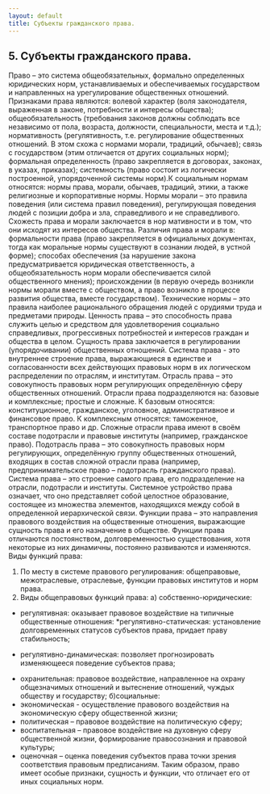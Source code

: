 ```yaml
---
layout: default
title: Субъекты гражданского права.
---
```


## 5. Субъекты гражданского права.

Право – это система общеобязательных, формально определенных юридических норм, устанавливаемых и обеспечиваемых государством и направленных на урегулирование общественных отношений. Признаками права являются: волевой характер (воля законодателя, выраженная в законе, потребности и интересы общества); общеобязательность (требования законов должны соблюдать все независимо от пола, возраста, должности, специальности, места и т.д.); нормативность (регулятивность, т.е. регулирование общественных отношений. В этом схожа с нормами морали, традиций, обычаев); связь с государством (этим отличается от других социальных норм); формальная определенность (право закрепляется в договорах, законах, в указах, приказах); системность (право состоит из логически построенной, упорядоченной системы норм).К социальным нормам относятся: нормы права, морали, обычаев, традиций, этики, а также религиозные и корпоративные нормы. Нормы морали – это правила поведения (или система правил поведения), регулирующая поведения людей с позиции добра и зла, справедливого и не справедливого. Схожесть права и морали заключается в нор мативности и в том, что они исходят из интересов общества. Различия права и морали в: формальности права (право закрепляется в официальных документах, тогда как моральные нормы существуют в сознании людей, в устной форме); способах обеспечения (за нарушение закона предусматривается юридическая ответственность, а общеобязательность норм морали обеспечивается силой общественного мнения); происхождении (в первую очередь возникли нормы морали вместе с обществом, а право возникло в процессе развития общества, вместе государством). Технические нормы – это правила наиболее рационального обращения людей с орудиями труда и предметами природы. Ценность права – это способность права служить целью и средством для удовлетворения социально справедливых, прогрессивных потребностей и интересов граждан и общества в целом. Сущность права заключается в регулировании (упорядочивании) общественных отношений.
Система права - это внутреннее строение права, выражающиеся в единстве и согласованности всех действующих правовых норм в их логическом распределении по отраслям, и институтам. Отрасль права – это совокупность правовых норм регулирующих определённую сферу общественных отношений. Отрасли права подразделяются на: базовые и комплексные; простые и сложные. К базовым относятся: конституционное, гражданское, уголовное, административное и финансовое право. К комплексным относятся: таможенное, транспортное право и др. Сложные отрасли права имеют в своём составе подотрасли и правовые институты (например, гражданское право). Подотрасль права – это совокупность правовых норм регулирующих, определённую группу общественных отношений, входящих в состав сложной отрасли права (например, предпринимательское право – подотрасль гражданского права). Система права – это строение самого права, его подразделение на отрасли, подотрасли и институты. Системное устройство права означает, что оно представляет собой целостное образование, состоящее из множества элементов, находящихся между собой в определенной иерархической связи.
Функции права – это направления правового воздействия на общественные отношения, выражающие сущность права и его назначение в обществе. Функции права отличаются постоянством, долговременностью существования, хотя некоторые из них динамичны, постоянно развиваются и изменяются.
Виды функций права:

1. По месту в системе правового регулирования: общеправовые, межотраслевые, отраслевые, функции правовых институтов и норм права.
2. Виды общеправовых функций права:
а) собственно-юридические:
- регулятивная: оказывает правовое воздействие на типичные общественные отношения:
*регулятивно-статическая: установление долговременных статусов субъектов права, придает праву стабильность;
* регулятивно-динамическая: позволяет прогнозировать изменяющееся поведение субъектов права;
- охранительная: правовое воздействие, направленное на охрану общезначимых отношений и вытеснение отношений, чуждых обществу и государству;
б)социальные:
- экономическая - осуществление правового воздействия на экономическую сферу общественной жизни;
- политическая – правовое воздействие на политическую сферу;
- воспитательная – правовое воздействие на духовную сферу общественной жизни, формирование правосознания и правовой культуры;
- оценочная – оценка поведения субъектов права точки зрения соответствия правовым предписаниям.
Таким образом, право имеет особые признаки, сущность и функции, что отличает его от иных социальных норм.
